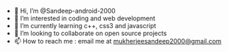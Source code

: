- 👋 Hi, I’m @Sandeep-android-2000
- 👀 I’m interested in coding and web development
- 🌱 I’m currently learning c++, css3 and javascript 
- 💞️ I’m looking to collaborate on open source projects
- 📫 How to reach me : email me at mukherjeesandeep2000@gmail.com

<!---
Sandeep-android-2000/Sandeep-android-2000 is a ✨ special ✨ repository because its `README.md` (this file) appears on your GitHub profile.
You can click the Preview link to take a look at your changes.
--->

